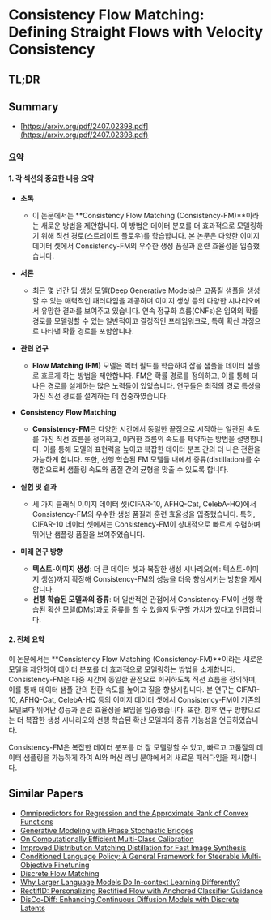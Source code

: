# Consistency Flow Matching: Defining Straight Flows with Velocity Consistency
## TL;DR
## Summary
- [https://arxiv.org/pdf/2407.02398.pdf](https://arxiv.org/pdf/2407.02398.pdf)

### 요약

#### 1. 각 섹션의 중요한 내용 요약

- **초록**
  - 이 논문에서는 **Consistency Flow Matching (Consistency-FM)**이라는 새로운 방법을 제안합니다. 이 방법은 데이터 분포를 더 효과적으로 모델링하기 위해 직선 경로(스트레이트 플로우)를 학습합니다. 본 논문은 다양한 이미지 데이터 셋에서 Consistency-FM의 우수한 생성 품질과 훈련 효율성을 입증했습니다.

- **서론**
  - 최근 몇 년간 딥 생성 모델(Deep Generative Models)은 고품질 샘플을 생성할 수 있는 매력적인 패러다임을 제공하며 이미지 생성 등의 다양한 시나리오에서 유망한 결과를 보여주고 있습니다. 연속 정규화 흐름(CNFs)은 임의의 확률 경로를 모델링할 수 있는 일반적이고 결정적인 프레임워크로, 특히 확산 과정으로 나타낸 확률 경로를 포함합니다.

- **관련 연구**
  - **Flow Matching (FM)** 모델은 벡터 필드를 학습하여 잡음 샘플을 데이터 샘플로 흐르게 하는 방법을 제안합니다. FM은 확률 경로를 정의하고, 이를 통해 더 나은 경로를 설계하는 많은 노력들이 있었습니다. 연구들은 최적의 경로 특성을 가진 직선 경로를 설계하는 데 집중하였습니다.

- **Consistency Flow Matching**
  - **Consistency-FM**은 다양한 시간에서 동일한 끝점으로 시작하는 일관된 속도를 가진 직선 흐름을 정의하고, 이러한 흐름의 속도를 제약하는 방법을 설명합니다. 이를 통해 모델의 표현력을 높이고 복잡한 데이터 분포 간의 더 나은 전환을 가능하게 합니다. 또한, 선행 학습된 FM 모델들 내에서 증류(distillation)를 수행함으로써 샘플링 속도와 품질 간의 균형을 맞출 수 있도록 합니다.

- **실험 및 결과**
  - 세 가지 클래식 이미지 데이터 셋(CIFAR-10, AFHQ-Cat, CelebA-HQ)에서 Consistency-FM의 우수한 생성 품질과 훈련 효율성을 입증했습니다. 특히, CIFAR-10 데이터 셋에서는 Consistency-FM이 상대적으로 빠르게 수렴하며 뛰어난 샘플링 품질을 보여주었습니다.

- **미래 연구 방향**
  - **텍스트-이미지 생성**: 더 큰 데이터 셋과 복잡한 생성 시나리오(예: 텍스트-이미지 생성)까지 확장해 Consistency-FM의 성능을 더욱 향상시키는 방향을 제시합니다.
  - **선행 학습된 모델과의 증류**: 더 일반적인 관점에서 Consistency-FM이 선행 학습된 확산 모델(DMs)과도 증류를 할 수 있을지 탐구할 가치가 있다고 언급합니다.

#### 2. 전체 요약

이 논문에서는 **Consistency Flow Matching (Consistency-FM)**이라는 새로운 모델을 제안하여 데이터 분포를 더 효과적으로 모델링하는 방법을 소개합니다. Consistency-FM은 다중 시간에 동일한 끝점으로 회귀하도록 직선 흐름을 정의하며, 이를 통해 데이터 샘플 간의 전환 속도를 높이고 질을 향상시킵니다. 본 연구는 CIFAR-10, AFHQ-Cat, CelebA-HQ 등의 이미지 데이터 셋에서 Consistency-FM이 기존의 모델보다 뛰어난 성능과 훈련 효율성을 보임을 입증했습니다. 또한, 향후 연구 방향으로는 더 복잡한 생성 시나리오와 선행 학습된 확산 모델과의 증류 가능성을 언급하였습니다.

Consistency-FM은 복잡한 데이터 분포를 더 잘 모델링할 수 있고, 빠르고 고품질의 데이터 샘플링을 가능하게 하여 AI와 머신 러닝 분야에서의 새로운 패러다임을 제시합니다.

## Similar Papers
- [Omnipredictors for Regression and the Approximate Rank of Convex Functions](2401.14645.md)
- [Generative Modeling with Phase Stochastic Bridges](2310.07805.md)
- [On Computationally Efficient Multi-Class Calibration](2402.07821.md)
- [Improved Distribution Matching Distillation for Fast Image Synthesis](2405.14867.md)
- [Conditioned Language Policy: A General Framework for Steerable Multi-Objective Finetuning](2407.15762.md)
- [Discrete Flow Matching](2407.15595.md)
- [Why Larger Language Models Do In-context Learning Differently?](2405.19592.md)
- [RectifID: Personalizing Rectified Flow with Anchored Classifier Guidance](2405.14677.md)
- [DisCo-Diff: Enhancing Continuous Diffusion Models with Discrete Latents](2407.03300.md)
